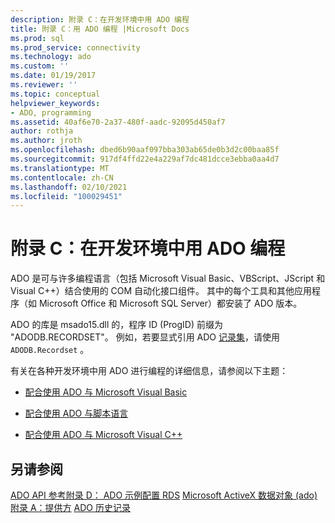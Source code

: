 ```yaml
---
description: 附录 C：在开发环境中用 ADO 编程
title: 附录 C：用 ADO 编程 |Microsoft Docs
ms.prod: sql
ms.prod_service: connectivity
ms.technology: ado
ms.custom: ''
ms.date: 01/19/2017
ms.reviewer: ''
ms.topic: conceptual
helpviewer_keywords:
- ADO, programming
ms.assetid: 40af6e70-2a37-480f-aadc-92095d450af7
author: rothja
ms.author: jroth
ms.openlocfilehash: dbed6b90aaf097bba303ab65de0b3d2c00baa85f
ms.sourcegitcommit: 917df4ffd22e4a229af7dc481dcce3ebba0aa4d7
ms.translationtype: MT
ms.contentlocale: zh-CN
ms.lasthandoff: 02/10/2021
ms.locfileid: "100029451"
---
```

# <a name="appendix-c-programming-with-ado-in-development-environments"></a>附录 C：在开发环境中用 ADO 编程
ADO 是可与许多编程语言（包括 Microsoft Visual Basic、VBScript、JScript 和 Visual C++）结合使用的 COM 自动化接口组件。 其中的每个工具和其他应用程序（如 Microsoft Office 和 Microsoft SQL Server）都安装了 ADO 版本。

 ADO 的库是 msado15.dll 的，程序 ID (ProgID) 前缀为 "ADODB.RECORDSET"。 例如，若要显式引用 ADO [记录集](../../reference/ado-api/recordset-object-ado.md)，请使用 `ADODB.Recordset` 。

 有关在各种开发环境中用 ADO 进行编程的详细信息，请参阅以下主题：

-   [配合使用 ADO 与 Microsoft Visual Basic](./using-ado-with-microsoft-visual-basic.md)

-   [配合使用 ADO 与脚本语言](./using-ado-with-scripting-languages.md)

-   [配合使用 ADO 与 Microsoft Visual C++](./using-ado-with-microsoft-visual-c.md)

## <a name="see-also"></a>另请参阅
 [ADO API 参考](../../reference/ado-api/ado-api-reference.md)[附录 D： ADO 示例](./appendix-d-ado-samples.md)[配置 RDS](../remote-data-service/configuring-rds.md) [Microsoft ActiveX 数据对象 (ado) ](../../microsoft-activex-data-objects-ado.md) [附录 A：提供方](./appendix-a-providers.md) [ADO 历史记录](../ado-history.md)